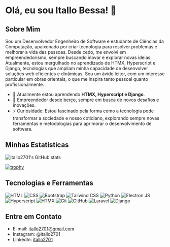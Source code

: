 # Olá, eu sou Itallo Bessa! 👋

## Sobre Mim
Sou um Desenvolvedor Engenheiro de Software e estudante de Ciências da Computação, apaixonado por criar tecnologia para resolver problemas e melhorar a vida das pessoas. Desde cedo, me envolvi em empreendedorismo, sempre buscando inovar e explorar novas ideias. Atualmente, estou mergulhado no aprendizado de HTMX, Hyperscript e Django, tecnologias que ampliam minha capacidade de desenvolver soluções web eficientes e dinâmicas. Sou um ávido leitor, com um interesse particular em obras orientais, o que me inspira tanto pessoal quanto profissionalmente.

- 🌱 Atualmente estou aprendendo **HTMX, Hyperscript e Django**.
- 💼 Empreendedor desde berço, sempre em busca de novos desafios e inovações.
- ⚡ Curiosidade: Estou fascinado pela forma como a tecnologia pode transformar a sociedade e nosso cotidiano, explorando sempre novas ferramentas e metodologias para aprimorar o desenvolvimento de software.

## Minhas Estatísticas

![itallo2701's GitHub stats](https://github-readme-stats.vercel.app/api?username=itallo2701&count_private=true&show_icons=true&theme=radical)

[![trophy](https://github-profile-trophy.vercel.app/?username=itallo2701&theme=onedark)](https://github.com/ryo-ma/github-profile-trophy)

## Tecnologias e Ferramentas
![HTML](https://img.shields.io/badge/-HTML-black?style=flat-square&logo=html5)
![CSS](https://img.shields.io/badge/-CSS-black?style=flat-square&logo=css3&logoColor=1572B6)
![Bootstrap](https://img.shields.io/badge/-Bootstrap-black?style=flat-square&logo=bootstrap)
![Tailwind CSS](https://img.shields.io/badge/-Tailwind_CSS-black?style=flat-square&logo=tailwind-css)
![Python](https://img.shields.io/badge/-Python-black?style=flat-square&logo=Python)
![Electron JS](https://img.shields.io/badge/-Electron_JS-black?style=flat-square&logo=electron)
![Hyperscript](https://img.shields.io/badge/-Hyperscript-black?style=flat-square)
![HTMX](https://img.shields.io/badge/-HTMX-black?style=flat-square)
![Git](https://img.shields.io/badge/-Git-black?style=flat-square&logo=git)
![GitHub](https://img.shields.io/badge/-GitHub-181717?style=flat-square&logo=github)
![Laravel](https://img.shields.io/badge/-Laravel-black?style=flat-square&logo=laravel)
![Django](https://img.shields.io/badge/-Django-black?style=flat-square&logo=django)

## Entre em Contato
- E-mail: itallo2701@gmail.com
- Instagram: @itallo2701
- LinkedIn: [itallo2701](www.linkedin.com/in/itallo-bessa)
